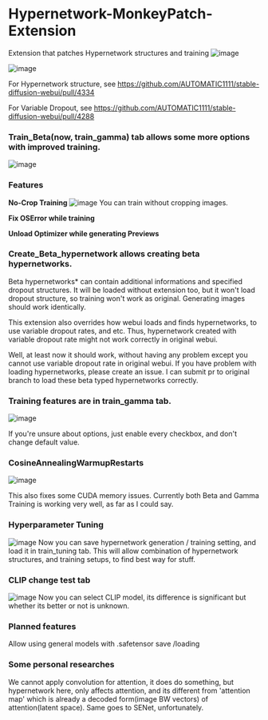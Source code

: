 # Hypernetwork-MonkeyPatch-Extension
Extension that patches Hypernetwork structures and training
![image](https://user-images.githubusercontent.com/35677394/210898033-44da3cdb-a501-4cb3-a176-07ff8548d699.png)

![image](https://user-images.githubusercontent.com/35677394/203494809-9874c123-fca7-4d14-9995-63dc8772c920.png)

For Hypernetwork structure, see https://github.com/AUTOMATIC1111/stable-diffusion-webui/pull/4334

For Variable Dropout, see https://github.com/AUTOMATIC1111/stable-diffusion-webui/pull/4288


### Train_Beta(now, train_gamma) tab allows some more options with improved training.
![image](https://user-images.githubusercontent.com/35677394/203494907-68e0ef39-4d8c-42de-ba2e-65590375c435.png)

### Features

**No-Crop Training**
![image](https://user-images.githubusercontent.com/35677394/203495373-cef04677-cdd6-43b0-ba42-d7c0f3d5a78f.png)
You can train without cropping images. 

**Fix OSError while training**

**Unload Optimizer while generating Previews**




### Create_Beta_hypernetwork allows creating beta hypernetworks.

Beta hypernetworks* can contain additional informations and specified dropout structures. It will be loaded without extension too, but it won't load dropout structure, so training won't work as original. Generating images should work identically.

This extension also overrides how webui loads and finds hypernetworks, to use variable dropout rates, and etc.
Thus, hypernetwork created with variable dropout rate might not work correctly in original webui.

Well, at least now it should work, without having any problem except you cannot use variable dropout rate in original webui. If you have problem with loading hypernetworks, please create an issue. I can submit pr to original branch to load these beta typed hypernetworks correctly.

### Training features are in train_gamma tab.
![image](https://user-images.githubusercontent.com/35677394/204087550-94b8e7fb-70cb-4157-96bc-e022340901c9.png)

If you're unsure about options, just enable every checkbox, and don't change default value. 


### CosineAnnealingWarmupRestarts
![image](https://user-images.githubusercontent.com/35677394/204087530-b7938e7e-ebe5-4326-b5cd-25480645a11b.png)

This also fixes some CUDA memory issues. Currently both Beta and Gamma Training is working very well, as far as I could say.


### Hyperparameter Tuning
![image](https://user-images.githubusercontent.com/35677394/212574147-22a32b03-6544-4aee-9ac7-fdefd2b7ee56.png)
Now you can save hypernetwork generation / training setting, and load it in train_tuning tab. This will allow combination of hypernetwork structures, and training setups, to find best way for stuff. 

### CLIP change test tab
![image](https://user-images.githubusercontent.com/35677394/212574217-3dd08007-e33f-4179-96e9-5a90bccd4907.png)
Now you can select CLIP model, its difference is significant but whether its better or not is unknown.



### Planned features
Allow using general models with .safetensor save /loading


### Some personal researches

We cannot apply convolution for attention, it does do something, but hypernetwork here, only affects attention, and its different from 'attention map' which is already a decoded form(image BW vectors) of attention(latent space). Same goes to SENet, unfortunately.
